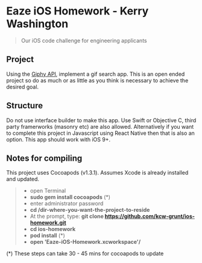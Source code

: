 # Eaze iOS Homework - Kerry Washington

>Our iOS code challenge for engineering applicants

## Project

Using the [Giphy API](https://github.com/Giphy/GiphyAPI), implement a gif search app. This is an open ended project so do as much or as little as you think is necessary to achieve the desired goal.

## Structure

Do not use interface builder to make this app. Use Swift or Objective C, third party framerworks (masonry etc) are also allowed. Alternatively if you want to complete this project in Javascript using React Native then that is also an option. This app should work with iOS 9+.

## Notes for compiling

This project uses Cocoapods (v1.3.1). Assumes Xcode is already installed and updated. 

>- open Terminal 
>- **sudo gem install cocoapods** (*)
>- enter administrator password
>- **cd /dir-where-you-want-the-project-to-reside**
>- At the prompt, type: **git clone https://github.com/kcw-grunt/ios-homework.git**
>- **cd ios-homework**
>- **pod install** (*)
>- **open 'Eaze-iOS-Homework.xcworkspace'/**

(*) These steps can take 30 - 45 mins for cocoapods to update 

